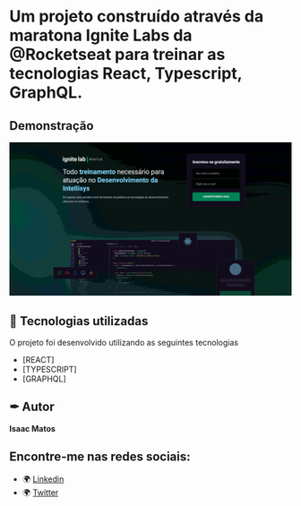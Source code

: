 # Um projeto construído através da maratona Ignite Labs da @Rocketseat para treinar as tecnologias React, Typescript, GraphQL.

## Demonstração

<img src="./src/assets/01.png" alt="Exemplo 1">

## 🚀 Tecnologias utilizadas

O projeto foi desenvolvido utilizando as seguintes tecnologias

- [REACT]
- [TYPESCRIPT]
- [GRAPHQL]

## ✒ Autor

**Isaac Matos**

## Encontre-me nas redes sociais:

- 🌍 [Linkedin](https://www.linkedin.com/in/isaac-matos-568b6911a/)
- 🌍 [Twitter](https://twitter.com/ic_matos)
